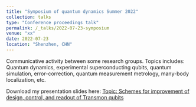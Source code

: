 ```yaml
---
title: "Symposium of quantum dynamics Summer 2022"
collection: talks
type: "Conference proceedings talk"
permalink: /_talks/2022-07-23-symposium
venue: "xx"
date: 2022-07-23
location: "Shenzhen, CHN"
---
```


Communicative activity between some research groups. Topics includes: Quantum dynamics, experimental superconducting qubits, quantum simulation, error-correction, quantum measurement metrology, many-body localization, etc. 

Download my presentation slides here:
[Topic: Schemes for improvement of design, control, and readout of
Transmon qubits](http://lockonchen.github.io/files/Present_my_projects.pdf)
